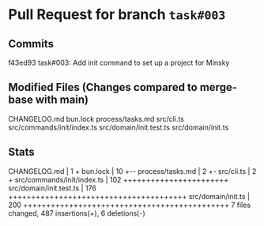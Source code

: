 # Pull Request for branch `task#003`

## Commits
f43ed93 task#003: Add init command to set up a project for Minsky


## Modified Files (Changes compared to merge-base with main)
CHANGELOG.md
bun.lock
process/tasks.md
src/cli.ts
src/commands/init/index.ts
src/domain/init.test.ts
src/domain/init.ts


## Stats
 CHANGELOG.md               |   1 +
 bun.lock                   |  10 +--
 process/tasks.md           |   2 +-
 src/cli.ts                 |   2 +
 src/commands/init/index.ts | 102 +++++++++++++++++++++++
 src/domain/init.test.ts    | 176 +++++++++++++++++++++++++++++++++++++++
 src/domain/init.ts         | 200 +++++++++++++++++++++++++++++++++++++++++++++
 7 files changed, 487 insertions(+), 6 deletions(-)

